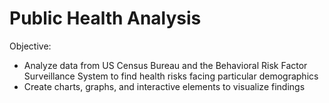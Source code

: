 # Public Health Analysis

Objective: 
  - Analyze data from US Census Bureau and the Behavioral Risk Factor Surveillance System to find health risks facing particular demographics
  - Create charts, graphs, and interactive elements to visualize findings
  

  
